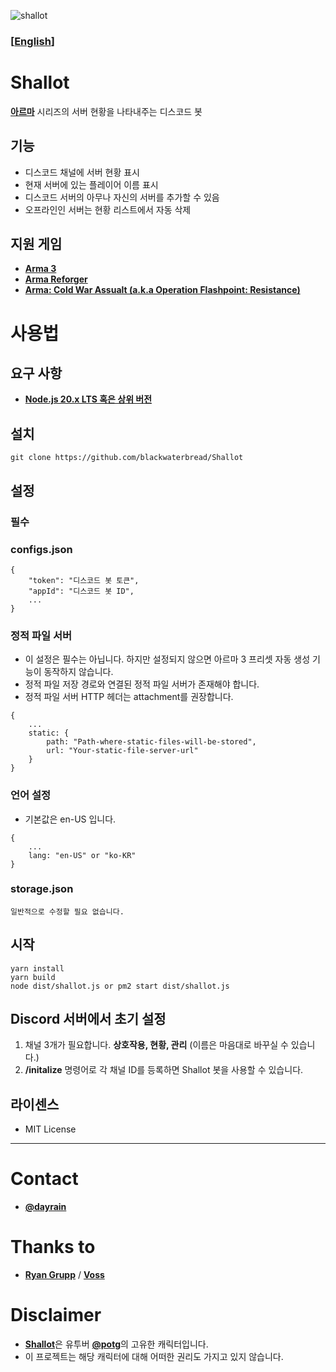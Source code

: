 ![shallot](https://github.com/blackwaterbread/poro/assets/40688555/7193cd47-7510-4b9f-812c-b0f98d4d66a2)

### [[**English**]](https://github.com/blackwaterbread/Shallot/blob/master/README.md)

# Shallot
[**아르마**](https://en.wikipedia.org/wiki/Arma_(series)) 시리즈의 서버 현황을 나타내주는 디스코드 봇

## 기능
* 디스코드 채널에 서버 현황 표시
* 현재 서버에 있는 플레이어 이름 표시
* 디스코드 서버의 아무나 자신의 서버를 추가할 수 있음
* 오프라인인 서버는 현황 리스트에서 자동 삭제

## 지원 게임
* [**Arma 3**](https://store.steampowered.com/app/107410/Arma_3/)
* [**Arma Reforger**](https://store.steampowered.com/app/1874880/Arma_Reforger/)
* [**Arma: Cold War Assualt (a.k.a Operation Flashpoint: Resistance)**](https://store.steampowered.com/app/65790/ARMA_Cold_War_Assault/)

# 사용법
## 요구 사항
* [**Node.js 20.x LTS 혹은 상위 버전**](https://nodejs.org)

## 설치
```
git clone https://github.com/blackwaterbread/Shallot
```

## 설정
### 필수
### configs.json
```
{
    "token": "디스코드 봇 토큰",
    "appId": "디스코드 봇 ID",
    ...
}
```

### 정적 파일 서버
* 이 설정은 필수는 아닙니다. 하지만 설정되지 않으면 아르마 3 프리셋 자동 생성 기능이 동작하지 않습니다.
* 정적 파일 저장 경로와 연결된 정적 파일 서버가 존재해야 합니다.
* 정적 파일 서버 HTTP 헤더는 attachment를 권장합니다.
```
{
    ...
    static: {
        path: "Path-where-static-files-will-be-stored",
        url: "Your-static-file-server-url"
    }
}
```

### 언어 설정
* 기본값은 en-US 입니다.
```
{
    ...
    lang: "en-US" or "ko-KR"
}
```

### storage.json
```
일반적으로 수정할 필요 없습니다.
```

## 시작
```
yarn install
yarn build
node dist/shallot.js or pm2 start dist/shallot.js
```

## Discord 서버에서 초기 설정
1. 채널 3개가 필요합니다. **상호작용, 현황, 관리** (이름은 마음대로 바꾸실 수 있습니다.)
2. **/initalize** 명령어로 각 채널 ID를 등록하면 Shallot 봇을 사용할 수 있습니다.

## 라이센스
* MIT License

---

# Contact
* [**@dayrain**](https://discord.com/users/119027576692801536)

# Thanks to
* [**Ryan Grupp**](https://code.clearbackblast.com/Theowningone) / [**Voss**](https://code.clearbackblast.com/Theowningone/voss)

# Disclaimer
* [**Shallot**](https://namu.wiki/w/%EC%83%AC%EB%A1%AF(%ED%8C%A5%EC%A5%90%20%EC%8B%9C%EB%A6%AC%EC%A6%88))은 유투버 [**@potg**](https://www.youtube.com/channel/UCw4MwGSaNYbG0cKV02Kq6tw)의 고유한 캐릭터입니다.
* 이 프로젝트는 해당 캐릭터에 대해 어떠한 권리도 가지고 있지 않습니다.